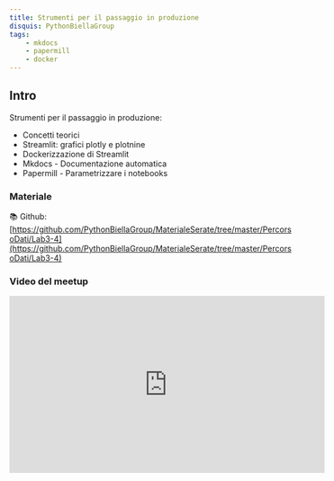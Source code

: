 ```yaml
---
title: Strumenti per il passaggio in produzione
disquis: PythonBiellaGroup
tags:
    - mkdocs
    - papermill
    - docker
---
```


## Intro

Strumenti per il passaggio in produzione:

* Concetti teorici
* Streamlit: grafici plotly e plotnine
* Dockerizzazione di Streamlit
* Mkdocs - Documentazione automatica
* Papermill - Parametrizzare i notebooks

### Materiale

📚 Github:
[https://github.com/PythonBiellaGroup/MaterialeSerate/tree/master/PercorsoDati/Lab3-4](https://github.com/PythonBiellaGroup/MaterialeSerate/tree/master/PercorsoDati/Lab3-4)

### Video del meetup

<iframe width="560" height="315" src="https://www.youtube.com/embed/V1xngc8Y0mA?si=u4J7CveneoqjsiQ2" title="YouTube video player" frameborder="0" allow="accelerometer; autoplay; clipboard-write; encrypted-media; gyroscope; picture-in-picture; web-share" allowfullscreen></iframe>